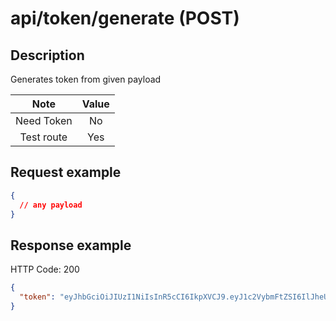 # api/token/generate (POST)

## Description

Generates token from given payload

|    Note    | Value |
| :--------: | :---: |
| Need Token |  No   |
| Test route |  Yes  |

## Request example

```json
{
  // any payload
}
```

## Response example

HTTP Code: 200

```json
{
  "token": "eyJhbGciOiJIUzI1NiIsInR5cCI6IkpXVCJ9.eyJ1c2VybmFtZSI6IlJheURhcmFyIiwiaWF0IjoxNTg0ODc0OTU1LCJleHAiOjE1ODQ4Nzg1NTV9.opOkiaErjUmjhXkMUMI_7SC-rKUGRpWQxdiLEblPhig"
}
```
